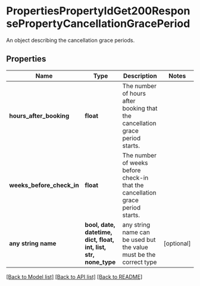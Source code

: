 # PropertiesPropertyIdGet200ResponsePropertyCancellationGracePeriod

An object describing the cancellation grace periods.

## Properties
Name | Type | Description | Notes
------------ | ------------- | ------------- | -------------
**hours_after_booking** | **float** | The number of hours after booking that the cancellation grace period starts. | 
**weeks_before_check_in** | **float** | The number of weeks before check-in that the cancellation grace period starts. | 
**any string name** | **bool, date, datetime, dict, float, int, list, str, none_type** | any string name can be used but the value must be the correct type | [optional]

[[Back to Model list]](../README.md#documentation-for-models) [[Back to API list]](../README.md#documentation-for-api-endpoints) [[Back to README]](../README.md)


